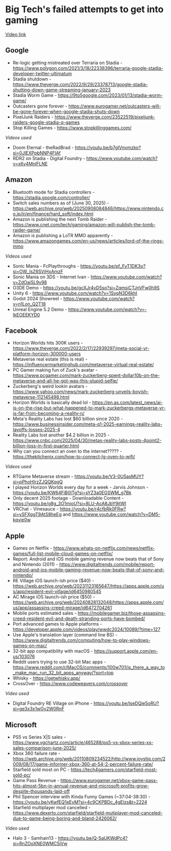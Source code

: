 # Big Tech's failed attempts to get into gaming

[Video link](https://youtu.be/DcMHfu9R5eI)

## Google

- Re-logic getting mistreated over Terraria on Stadia -  https://www.polygon.com/2021/3/18/22338396/terraria-google-stadia-developer-twitter-ultimatum
- Stadia shutdown - https://www.theverge.com/2022/9/29/23378713/google-stadia-shutting-down-game-streaming-january-2023
- Stadia Worm Game - https://9to5google.com/2023/01/13/stadia-worm-game/
- Outcasters gone forever - https://www.eurogamer.net/outcasters-will-be-gone-forever-when-google-stadia-shuts-down
- PixelJunk Raiders - https://www.theverge.com/23522519/pixeljunk-raiders-google-stadia-q-games
- Stop Killing Games - https://www.stopkillinggames.com/

*Videos used*
- Doom Eternal - theRadBrad - https://youtu.be/b7gIVnvmzko?si=0JlEXPpbNNP4FIAf
- RDR2 on Stadia - Digital Foundry - https://www.youtube.com/watch?v=x6y4MnlFLNE

## Amazon

- Bluetooth mode for Stadia controllers - https://stadia.google.com/controller/
- Switch sales numbers as of (June 30, 2025) - https://web.archive.org/web/20250908084846/https://www.nintendo.co.jp/ir/en/finance/hard_soft/index.html
- Amazon is publishing the next Tomb Raider - https://www.cnet.com/tech/gaming/amazon-will-publish-the-tomb-raider-game/
- Amazon is publishing a LoTR MMO apparently - https://www.amazongames.com/en-us/news/articles/lord-of-the-rings-mmo

*Videos used*
- Sonic Mania - FcPlaythroughs - https://youtu.be/pf_FyT1DK3o?si=OW_IsZ6SVjHxAmzF
- Sonic Mania on 3DS - Internet Ivan - https://www.youtube.com/watch?v=ZdOajSL9v98
- O3DE Demo - https://youtu.be/gcXJr4vD5so?si=ZqmsiCTJnVFw0h9S
- Unity 6 - https://www.youtube.com/watch?v=1SyqN3D6khI
- Godot 2024 Showreel - https://www.youtube.com/watch?v=n1Lon_Q2T18
- Unreal Engine 5.2 Demo - https://www.youtube.com/watch?v=-lkEOEEKYD0

## Facebook

- Horizon Worlds hits 300K users - https://www.theverge.com/2022/2/17/22939297/meta-social-vr-platform-horizon-300000-users
- Metaverse real estate (this is real) - https://influencermarketinghub.com/metaverse-virtual-real-estate/
- PC Gamer making fun of Zuck's avatar - https://www.pcgamer.com/mark-zuckerberg-spent-dollar10b-on-the-metaverse-and-all-he-got-was-this-stupid-selfie/
- Zuckerberg's weird lookin avatars - https://www.yahoo.com/news/mark-zuckerberg-unveils-boyish-metaverse-112145498.html
- Horizon Worlds is basically dead lol - https://en.as.com/latest_news/ai-is-on-the-rise-but-what-happened-to-mark-zuckerbergs-metaverse-vr-is-far-from-becoming-a-reality-n/
- Meta's Reality Labs has lost $60 billion since 2020 - https://www.businessinsider.com/meta-q1-2025-earnings-reality-labs-layoffs-losses-2025-4
- Reality Labs lost another $4.2 billion in 2025 - https://www.cnbc.com/2025/04/30/metas-reality-labs-posts-4point2-billion-loss-in-first-quarter.html
- Why can you connect an oven to the internet????? - https://thekitchenix.com/how-to-connect-lg-oven-to-wifi/

*Videos used*
- RTGame Metaverse stream - https://youtu.be/V3-0U5asMUY?si=pPhoHIrzZJQQKqgQ
- I played Horizon Worlds every day for a week - Jarvis Johnson - https://youtu.be/KW64FiB0ITg?si=sYZ3a0EGSWM_g7Bk
- Only decent 2025 footage - Downloadable Content - https://youtu.be/g8g_3O1mioU?si=8LU-AcA8JbY9itWl
- VRChat - Vinesauce - https://youtu.be/r4cfbRk0FRw?si=ySFXggT9AtS8heEg and https://www.youtube.com/watch?v=DM5-kqyie0w

## Apple

- Games on Netflix - https://www.whats-on-netflix.com/news/netflix-games/full-list-mobile-cloud-games-on-netflix/
- Report: Android and iOS mobile gaming revenue now beats that of Sony and Nintendo (2011) - https://www.digitaltrends.com/mobile/report-android-and-ios-mobile-gaming-revenue-now-beats-that-of-sony-and-nintendo/
- RE Village iOS launch-ish price ($40) - https://web.archive.org/web/20231123165647/https://apps.apple.com/us/app/resident-evil-village/id6450980545
- AC Mirage iOS launch-ish price ($50) - https://web.archive.org/web/20240828132048/https://apps.apple.com/us/app/assassins-creed-mirage/id6472704261
- Mobile ports estimated sales - https://mobilegamer.biz/those-assassins-creed-resident-evil-and-death-stranding-ports-have-bombed/
- Port advanced games to Apple platforms - https://developer.apple.com/videos/play/wwdc2024/10089/?time=127
- Use Apple's translation layer (command line BS) - https://www.digitaltrends.com/computing/how-to-play-windows-games-on-mac/
- 32-bit app compatibility with macOS - https://support.apple.com/en-us/103076
- Reddit users trying to use 32-bit Mac apps - https://www.reddit.com/r/MacOS/comments/100w701/is_there_a_way_to_make_mac_run_32_bit_apps_anyway/?sort=top
- Whisky - https://getwhisky.app/
- CrossOver - https://www.codeweavers.com/crossover

*Video used*
- Digital Foundry RE Village on iPhone - https://youtu.be/lseDQie5oRU?si=ge3x3x1wGy2W0RnF

## Microsoft

- PS5 vs Series X|S sales - https://www.vgchartz.com/article/465288/ps5-vs-xbox-series-xs-sales-comparison-june-2025/
- Xbox 360 failure rate - https://web.archive.org/web/20110809234522/http://www.joystiq.com/2009/08/17/game-informer-xbox-360-at-54-2-percent-failure-rate/
- Starfield sold most on PC - https://tech4gamers.com/starfield-most-sold-pc/
- Game Pass Revenue - https://www.eurogamer.net/xbox-game-pass-hits-almost-5bn-in-annual-revenue-and-microsoft-profits-grow-despite-thousands-laid-off
- Phil Spencer interview with Kinda Funny Games (~37:04-38:30) - https://youtu.be/yKwfEQ1eEyM?si=4c9CKPBDc_4gElzs&t=2224
- Starfield multiplayer mod cancelled - https://www.dexerto.com/starfield/starfield-mutiplayer-mod-canceled-due-to-game-being-boring-and-bland-2426062/

*Video used*
- Halo 3 - Samhain13 - https://youtu.be/Q-5aUKWdPc4?si=RnZOoXNE0WMC5iVw
